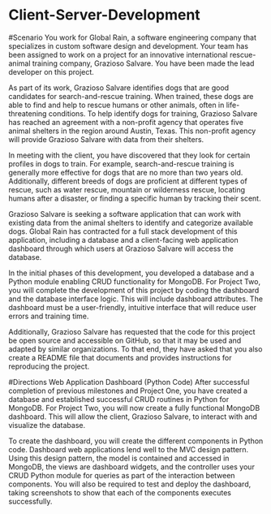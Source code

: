 # Client-Server-Development

#Scenario
You work for Global Rain, a software engineering company that specializes in custom software design and development. Your team has been assigned to work on a project for an innovative international rescue-animal training company, Grazioso Salvare. You have been made the lead developer on this project.

As part of its work, Grazioso Salvare identifies dogs that are good candidates for search-and-rescue training. When trained, these dogs are able to find and help to rescue humans or other animals, often in life-threatening conditions. To help identify dogs for training, Grazioso Salvare has reached an agreement with a non-profit agency that operates five animal shelters in the region around Austin, Texas. This non-profit agency will provide Grazioso Salvare with data from their shelters.

In meeting with the client, you have discovered that they look for certain profiles in dogs to train. For example, search-and-rescue training is generally more effective for dogs that are no more than two years old. Additionally, different breeds of dogs are proficient at different types of rescue, such as water rescue, mountain or wilderness rescue, locating humans after a disaster, or finding a specific human by tracking their scent.

Grazioso Salvare is seeking a software application that can work with existing data from the animal shelters to identify and categorize available dogs. Global Rain has contracted for a full stack development of this application, including a database and a client-facing web application dashboard through which users at Grazioso Salvare will access the database.

In the initial phases of this development, you developed a database and a Python module enabling CRUD functionality for MongoDB. For Project Two, you will complete the development of this project by coding the dashboard and the database interface logic. This will include dashboard attributes. The dashboard must be a user-friendly, intuitive interface that will reduce user errors and training time.

Additionally, Grazioso Salvare has requested that the code for this project be open source and accessible on GitHub, so that it may be used and adapted by similar organizations. To that end, they have asked that you also create a README file that documents and provides instructions for reproducing the project.

#Directions
Web Application Dashboard (Python Code)
After successful completion of previous milestones and Project One, you have created a database and established successful CRUD routines in Python for MongoDB. For Project Two, you will now create a fully functional MongoDB dashboard. This will allow the client, Grazioso Salvare, to interact with and visualize the database.

To create the dashboard, you will create the different components in Python code. Dashboard web applications lend well to the MVC design pattern. Using this design pattern, the model is contained and accessed in MongoDB, the views are dashboard widgets, and the controller uses your CRUD Python module for queries as part of the interaction between components. You will also be required to test and deploy the dashboard, taking screenshots to show that each of the components executes successfully.
